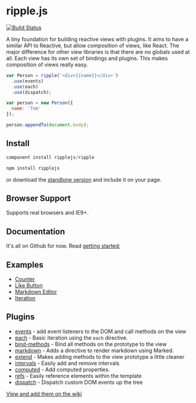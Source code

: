 # ripple.js

[![Build Status](https://travis-ci.org/ripplejs/ripple.png?branch=master)](https://travis-ci.org/ripplejs/ripple)

A tiny foundation for building reactive views with plugins. It aims to have a similar API to Reactive, but allow composition of views, like React.
The major difference for other view libraries is that there are no globals used at all. Each view has its own set of bindings and plugins. This
makes composition of views really easy.

```js
var Person = ripple('<div>{{name}}</div>')
  .use(events)
  .use(each)
  .use(dispatch);

var person = new Person({
  name: 'Tom'
});

person.appendTo(document.body);
```

## Install

```js
component install ripplejs/ripple
```

```js
npm install ripplejs
```

or download the [standlone version](https://github.com/ripplejs/ripple/releases) and include it on your page.

## Browser Support

Supports real browsers and IE9+.

## Documentation

It's all on Github for now. Read [getting started](https://github.com/ripplejs/ripple/tree/master/docs);

## Examples

* [Counter](http://jsfiddle.net/anthonyshort/ybq9Q/light/)
* [Like Button](http://jsfiddle.net/anthonyshort/ZA2gQ/6/light/)
* [Markdown Editor](http://jsfiddle.net/anthonyshort/QGK3r/light/)
* [Iteration](http://jsfiddle.net/chrisbuttery/4j5ZD/1/light/)

## Plugins

* [events](https://github.com/ripplejs/events) - add event listeners to the DOM and call methods on the view
* [each](https://github.com/ripplejs/each) - Basic iteration using the `each` directive.
* [bind-methods](https://github.com/ripplejs/bind-methods) - Bind all methods on the prototype to the view
* [markdown](https://github.com/ripplejs/markdown) - Adds a directive to render markdown using Marked.
* [extend](https://github.com/ripplejs/extend) - Makes adding methods to the view prototype a little cleaner
* [intervals](https://github.com/ripplejs/intervals) - Easily add and remove intervals
* [computed](https://github.com/ripplejs/computed) - Add computed properties.
* [refs](https://github.com/ripplejs/refs) - Easily reference elements within the template
* [dispatch](https://github.com/ripplejs/dispatch) - Dispatch custom DOM events up the tree

[View and add them on the wiki](https://github.com/ripplejs/ripple/wiki/Plugins)

